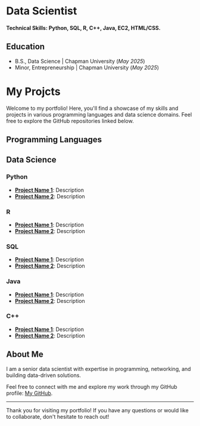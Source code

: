 # Data Scientist

#### Technical Skills: Python, SQL, R, C++, Java, EC2, HTML/CSS.

## Education
- B.S., Data Science | Chapman University (_May 2025_)
- Minor, Entrepreneurship | Chapman University (_May 2025_)

# My Projcts

Welcome to my portfolio! Here, you'll find a showcase of my skills and projects in various programming languages and data science domains. Feel free to explore the GitHub repositories linked below.

## Programming Languages

## Data Science

### Python
- **[Project Name 1](https://github.com/swordman08/python-project-1)**: Description 
- **[Project Name 2](https://github.com/swordman08/python-project-2)**: Description

### R
- **[Project Name 1](https://github.com/swordman08/r-project-1)**: Description 
- **[Project Name 2](https://github.com/swordman08/r-project-2)**: Description

### SQL
- **[Project Name 1](https://github.com/swordman08/sql-project-1)**: Description 
- **[Project Name 2](https://github.com/swordman08/sql-project-2)**: Description

### Java
- **[Project Name 1](https://github.com/swordman08/java-project-1)**: Description
- **[Project Name 2](https://github.com/swordman08/java-project-2)**: Description

### C++
- **[Project Name 1](https://github.com/swordman08/cpp-project-1)**: Description
- **[Project Name 2](https://github.com/swordman08/cpp-project-2)**: Description

## About Me
I am a senior data scientist with expertise in programming, networking, and building data-driven solutions. 

Feel free to connect with me and explore my work through my GitHub profile: [My GitHub](https://github.com/swordman08).

---

Thank you for visiting my portfolio! If you have any questions or would like to collaborate, don't hesitate to reach out!
